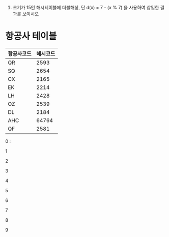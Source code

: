 1) 크기가 15인 해시테이블에 더블해싱, 단 d(x) = 7 - (x % 7) 을 사용하여 삽입한 결과를 보이시오

# 항공사 테이블

| 항공사코드 | 해시코드 |
|---------|----------|
| QR | 2593 |
| SQ | 2654 |
| CX | 2165 |
| EK | 2214 |
| LH | 2428 |
| OZ | 2539 |
| DL | 2184 |
| AHC | 64764 |
| QF | 2581 | 


0 :

1

2

3

4

5

6

7

8

9
